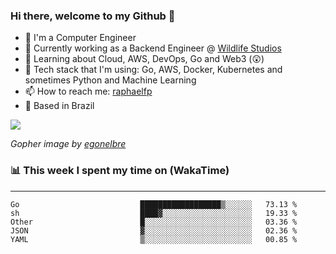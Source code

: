 ### Hi there, welcome to my Github 👋

- 📖 I'm a Computer Engineer
- 🔭 Currently working as a Backend Engineer @ [Wildlife Studios](https://wildlifestudios.com/)
- 🌱 Learning about Cloud, AWS, DevOps, Go and Web3 (😲)
- 🚀 Tech stack that I'm using: Go, AWS, Docker, Kubernetes and sometimes Python and Machine Learning
- 📫 How to reach me: [raphaelfp](https://linkedin.com/in/raphaelfp)
- 🏡 Based in Brazil

![](https://github.com/raphaelfp/gophers/blob/master/.thumb/animation/morning-coffee-3x.gif)

*Gopher image by [egonelbre](https://github.com/egonelbre/)*

### 📊 This week I spent my time on (WakaTime)

---

<!--START_SECTION:waka-->

```text
Go                           ██████████████████▒░░░░░░   73.13 %
sh                           ████▓░░░░░░░░░░░░░░░░░░░░   19.33 %
Other                        █░░░░░░░░░░░░░░░░░░░░░░░░   03.36 %
JSON                         ▓░░░░░░░░░░░░░░░░░░░░░░░░   02.36 %
YAML                         ▒░░░░░░░░░░░░░░░░░░░░░░░░   00.85 %
```

<!--END_SECTION:waka-->
